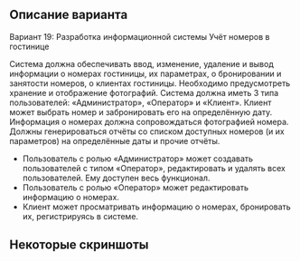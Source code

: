 ## Описание варианта

Вариант 19: Разработка информационной системы Учёт номеров в 
гостинице

Система должна обеспечивать ввод, изменение, удаление и вывод 
информации о номерах гостиницы, их параметрах, о бронировании и 
занятости номеров, о клиентах гостиницы. Необходимо предусмотреть 
хранение и отображение фотографий. Система должна иметь 3 типа 
пользователей: «Администратор», «Оператор» и «Клиент». Клиент может 
выбрать номер и забронировать его на определённую дату. Информация о 
номерах должна сопровождаться фотографией номера. Должны 
генерироваться отчёты со списком доступных номеров (и их параметров) на 
определённые даты и прочие отчёты.

- Пользователь с ролью «Администратор» может создавать 
пользователей с типом «Оператор», редактировать и удалять всех 
пользователей. Ему доступен весь функционал.
- Пользователь с ролью «Оператор» может редактировать информацию о 
номерах.
- Клиент может просматривать информацию о номерах, бронировать их, 
регистрируясь в системе.

## Некоторые скриншоты
